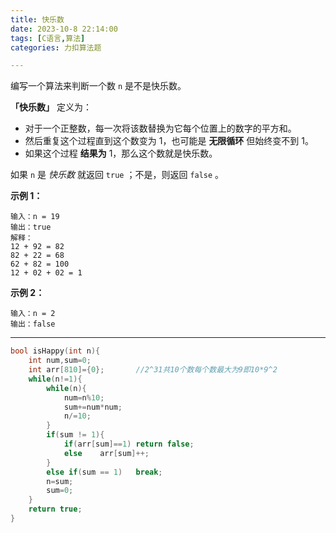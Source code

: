 ```yaml
---
title: 快乐数
date: 2023-10-8 22:14:00
tags: [C语言,算法]
categories: 力扣算法题

---
```


编写一个算法来判断一个数 `n` 是不是快乐数。

**「快乐数」** 定义为：

- 对于一个正整数，每一次将该数替换为它每个位置上的数字的平方和。
- 然后重复这个过程直到这个数变为 1，也可能是 **无限循环** 但始终变不到 1。
- 如果这个过程 **结果为** 1，那么这个数就是快乐数。

如果 `n` 是 *快乐数* 就返回 `true` ；不是，则返回 `false` 。

 

**示例 1：**

```
输入：n = 19
输出：true
解释：
12 + 92 = 82
82 + 22 = 68
62 + 82 = 100
12 + 02 + 02 = 1
```

**示例 2：**

```
输入：n = 2
输出：false
```

 



---

~~~c
bool isHappy(int n){
    int num,sum=0;
    int arr[810]={0};       //2^31共10个数每个数最大为9即10*9^2
    while(n!=1){
        while(n){
            num=n%10;
            sum+=num*num;
            n/=10;
        }
        if(sum != 1){
            if(arr[sum]==1) return false;
            else    arr[sum]++;
        }
        else if(sum == 1)   break;
        n=sum;
        sum=0;
    }
    return true;
}
~~~

